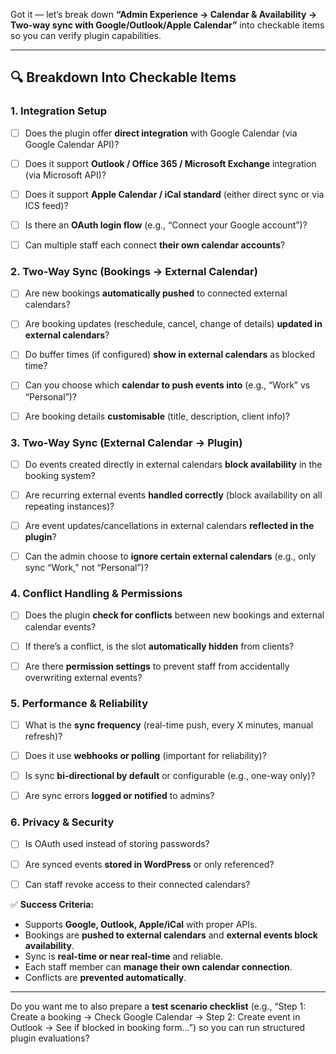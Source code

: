 Got it — let’s break down **“Admin Experience → Calendar & Availability → Two-way sync with Google/Outlook/Apple Calendar”** into checkable items so you can verify plugin capabilities.

---

## 🔍 Breakdown Into Checkable Items

### 1. **Integration Setup**

* [ ] Does the plugin offer **direct integration** with Google Calendar (via Google Calendar API)?
* [ ] Does it support **Outlook / Office 365 / Microsoft Exchange** integration (via Microsoft API)?
* [ ] Does it support **Apple Calendar / iCal standard** (either direct sync or via ICS feed)?
* [ ] Is there an **OAuth login flow** (e.g., “Connect your Google account”)?
* [ ] Can multiple staff each connect **their own calendar accounts**?


### 2. **Two-Way Sync (Bookings → External Calendar)**

* [ ] Are new bookings **automatically pushed** to connected external calendars?
* [ ] Are booking updates (reschedule, cancel, change of details) **updated in external calendars**?
* [ ] Do buffer times (if configured) **show in external calendars** as blocked time?
* [ ] Can you choose which **calendar to push events into** (e.g., “Work” vs “Personal”)?
* [ ] Are booking details **customisable** (title, description, client info)?



### 3. **Two-Way Sync (External Calendar → Plugin)**

* [ ] Do events created directly in external calendars **block availability** in the booking system?
* [ ] Are recurring external events **handled correctly** (block availability on all repeating instances)?
* [ ] Are event updates/cancellations in external calendars **reflected in the plugin**?
* [ ] Can the admin choose to **ignore certain external calendars** (e.g., only sync “Work,” not “Personal”)?



### 4. **Conflict Handling & Permissions**

* [ ] Does the plugin **check for conflicts** between new bookings and external calendar events?
* [ ] If there’s a conflict, is the slot **automatically hidden** from clients?
* [ ] Are there **permission settings** to prevent staff from accidentally overwriting external events?



### 5. **Performance & Reliability**

* [ ] What is the **sync frequency** (real-time push, every X minutes, manual refresh)?
* [ ] Does it use **webhooks or polling** (important for reliability)?
* [ ] Is sync **bi-directional by default** or configurable (e.g., one-way only)?
* [ ] Are sync errors **logged or notified** to admins?


### 6. **Privacy & Security**

* [ ] Is OAuth used instead of storing passwords?
* [ ] Are synced events **stored in WordPress** or only referenced?
* [ ] Can staff revoke access to their connected calendars?


✅ **Success Criteria:**

* Supports **Google, Outlook, Apple/iCal** with proper APIs.
* Bookings are **pushed to external calendars** and **external events block availability**.
* Sync is **real-time or near real-time** and reliable.
* Each staff member can **manage their own calendar connection**.
* Conflicts are **prevented automatically**.

---

Do you want me to also prepare a **test scenario checklist** (e.g., “Step 1: Create a booking → Check Google Calendar → Step 2: Create event in Outlook → See if blocked in booking form…”) so you can run structured plugin evaluations?
